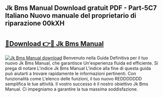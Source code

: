 ## Jk Bms Manual Download gratuit PDF - Part-5C7 Italiano Nuovo manuale del proprietario di riparazione 00kXH

# <h2><a href="http://dfeycz7.blite.top/?on=Jk+Bms+Manual">🔗Download 👉🔴 Jk Bms Manual</a></h2>

[![Jk Bms Manual download](https://i.imgur.com/lujVjoI.png)](http://dfeycz7.blite.top/?on=Jk+Bms+Manual)
Benvenuto nella Guida Definitiva per il tuo nuovo Jk Bms Manual, che garantisce Un'esperienza fluida ed efficiente. Si prega di notare L'indice Jk Bms Manual L'indice alla fine di questa guida può aiutarti a trovare rapidamente le informazioni pertinenti. Con funzionalità come L'elenco delle funzioni, il tuo nuovo REDDDDDDD semplifica le tue attività. Il vostro successo è il nostro obiettivo Jk Bms Manual. Ci impegniamo a garantire la tua massima soddisfazione.
